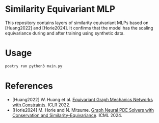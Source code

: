 # Similarity Equivariant MLP

This repository contains layers of similarity equivariant MLPs based on [Huang2022] and [Horie2024].
It confirms that the model has the scaling equivariance during and after training using synthetic data.

# Usage
```bash
poetry run python3 main.py
```

# References
- [Huang2022] W. Huang et al. [Equivariant Graph Mechanics Networks with Constraints](https://arxiv.org/abs/2203.06442). ICLR 2022.
- [Horie2024] M. Horie and N. Mitsume. [Graph Neural PDE Solvers with Conservation and Similarity-Equivariance](https://arxiv.org/abs/2405.16183). ICML 2024.
